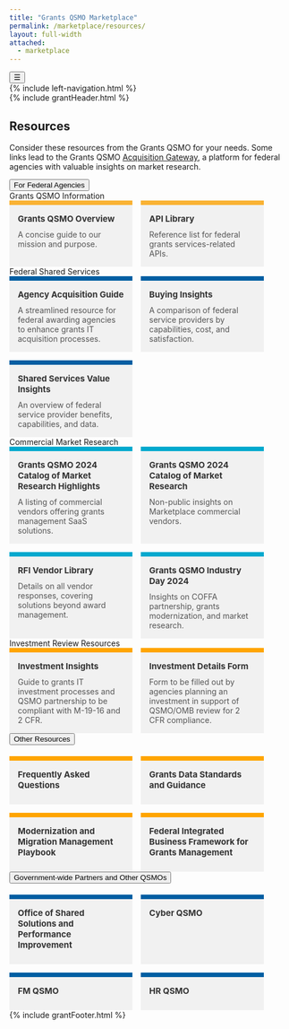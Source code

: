 ```yaml
---
title: "Grants QSMO Marketplace"
permalink: /marketplace/resources/
layout: full-width
attached:
  - marketplace
---
```


<style>
  /*  .grid {
      display: grid;
      grid-template-columns: repeat(auto-fill, minmax(190px, 1fr));
      gap: 15px;
      margin-bottom: 20px;
      margin-top:20px;
    } */
   
   .border__yellow {
    border-top:8px solid #f9b233;
   }
   .border__purple {
    border-top: 8px solid #005ea2;
   }
   .border__blue {
    border-top: 8px solid #00a9ce;
   }
   .border__orange {
    border-top: 8px solid orange;
   }
   .grid {
  display: flex;
  flex-wrap: wrap;
  gap: 15px;
}

.card {
  flex: 1 1 220px;   /* minimum width 220px, grow if space allows */
  max-width: 220px;  /* prevent cards from becoming too wide */
  padding: 15px;
  background: #f1f1f1;
  box-sizing: border-box;
}

    .card h4 {
      margin: 0 0 10px 0;
      font-size: 15px;
      color: #333;
    }

    .card p {
      margin: 0;
      font-size: 14px;
      color: #555;
    }
</style>
<div class="grid-container" id="federal">
<button class="menu-toggle" onclick="toggleSidebar()">☰</button>
  <div id="esgms-header" class="grid-row">
    {% include left-navigation.html %}
   <div class="column-left desktop:grid-col-9">
      {% include grantHeader.html %}
   <div class="home-content">
      <h2>Resources</h2>
    <p>
      Consider these resources from the Grants QSMO for your needs. Some links lead to the Grants QSMO
      <a href="#">Acquisition Gateway</a>, a platform for federal agencies with valuable insights on market research.
    </p>
    <div class="accordion">
      <button class="accordion-header">For Federal Agencies</button>
      <div class="accordion-content">
       <div class="section-title">Grants QSMO Information</div>
        <div class="grid">
          <div class="card border__yellow ">
            <h4>Grants QSMO Overview</h4>
            <p>A concise guide to our mission and purpose.</p></div>
          <div class="card border__yellow">
            <h4>API Library</h4>
            <p>Reference list for federal grants services-related APIs.</p>
          </div>
        </div>
        <div class="section-title">Federal Shared Services</div>
        <div class="grid">
          <div class="card border__purple">
          <h4>Agency Acquisition Guide</h4>
          <p>A streamlined resource for federal awarding agencies to enhance grants IT acquisition processes.</p>
          </div>
          <div class="card border__purple">
          <h4>Buying Insights</h4>
          <p>A comparison of federal service providers by capabilities, cost, and satisfaction.</p></div>
          <div class="card border__purple">
          <h4>Shared Services Value Insights</h4>
          <p>An overview of federal service provider benefits, capabilities, and data.</p>
          </div>
        </div>
         <div class="section-title">Commercial Market Research</div>
        <div class="grid">
          <div class="card border__blue "><h4>Grants QSMO 2024 Catalog of Market Research Highlights</h4><p>A listing of commercial vendors offering grants management SaaS solutions.</p></div>
          <div class="card border__blue "><h4>Grants QSMO 2024 Catalog of Market Research</h4><p>Non-public insights on Marketplace commercial vendors.</p></div>
          <div class="card border__blue "><h4>RFI Vendor Library</h4><p>Details on all vendor responses, covering solutions beyond award management.</p></div>
          <div class="card border__blue "><h4>Grants QSMO Industry Day 2024</h4><p>Insights on COFFA partnership, grants modernization, and market research.</p></div>
        </div>
        <div class="section-title">Investment Review Resources</div>
        <div class="grid">
          <div class="card border__orange"><h4>Investment Insights</h4><p>Guide to grants IT investment processes and QSMO partnership to be compliant with M-19-16 and 2 CFR.

</p></div>
          <div class="card border__orange"><h4>Investment Details Form</h4><p>Form to be filled out by agencies planning an investment in support of QSMO/OMB review for 2 CFR compliance.</p></div>
        </div>
    </div>
    </div>
    <div class="accordion">
      <button class="accordion-header">Other Resources</button>
      <div class="accordion-content">
        <div class="grid" style="margin-top:20px">
          <div class="card border__orange"><h4>Frequently Asked Questions</h4></div>
          <div class="card border__orange"><h4>Grants Data Standards and Guidance</h4></div>
           <div class="card border__orange"><h4>Modernization and Migration Management Playbook</h4></div>
          <div class="card border__orange"><h4>Federal Integrated Business Framework for Grants Management</h4></div>
        </div>
      </div>
    </div>
    <div class="accordion">
      <button class="accordion-header">Government-wide Partners and Other QSMOs</button>
      <div class="accordion-content">
        <div class="grid" style="margin-top:20px">
          <div class="card border__purple"><h4>Office of Shared Solutions and Performance Improvement</h4></div>
          <div class="card border__purple"><h4>Cyber QSMO</h4></div>
          <div class="card border__purple"><h4>FM QSMO</h4></div>
          <div class="card border__purple"><h4>HR QSMO</h4></div>
        </div>
      </div>
    </div>
      </div>
      {% include grantFooter.html %}
    </div> 
  </div>
</div>

<script type="text/javascript">
const headers = document.querySelectorAll(".accordion-header");
headers.forEach(header => {
  header.addEventListener("click", () => {
    const isActive = header.classList.contains("active");

    // Close all
    headers.forEach(h => {
      h.classList.remove("active");
      h.nextElementSibling.style.display = "none";
    });

    // Toggle current
    if (!isActive) {
      header.classList.add("active");
      header.nextElementSibling.style.display = "block";
    }
  });
});
</script>
